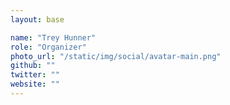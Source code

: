 ```yaml
---
layout: base

name: "Trey Hunner"
role: "Organizer"
photo_url: "/static/img/social/avatar-main.png"
github: ""
twitter: ""
website: ""
---
```

